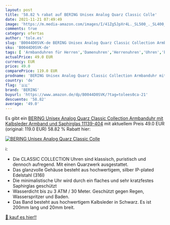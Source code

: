 ```yaml
---
layout: post
title: '58.82 % rabat auf BERING Unisex Analog Quarz Classic Colle'
date: 2021-11-21 07:49:49
image: 'https://m.media-amazon.com/images/I/41Zg5JpXr4L._SL500_._SL400_.jpg'
comments: true
category: ofertas
author: 'tole.es'
slug: 'B0044D0SVK-de BERING Unisex Analog Quarz Classic Collection Armbanduhr...'
sku: 'B0044D0SVK-de'
tags: [ 'Armbanduhren für Herren','Damenuhren','Herrenuhren','Uhren','bering', ]
actualPrice: 49.0 EUR
currency: EUR
price: 49.0
comparePrice: 119.0 EUR
prodname: 'BERING Unisex Analog Quarz Classic Collection Armbanduhr mit Kalbsleder Armband und Saphirglas 11139-404'
country: 'de'
flag: '🇩🇪'
brand: 'BERING'
buyurl: 'https://www.amazon.de/dp/B0044D0SVK/?tag=tolees0ca-21'
descuento: '58.82'
average: '49.0'
---
```


Es gibt ein [BERING Unisex Analog Quarz Classic Collection Armbanduhr mit Kalbsleder Armband und Saphirglas 11139-404](https://www.amazon.de/dp/B0044D0SVK/?tag=tolees0ca-21) mit aktuellem Preis 49.0 EUR (original: 119.0 EUR) 58.82 % Rabatt hier:

[![BERING Unisex Analog Quarz Classic Colle](https://m.media-amazon.com/images/I/41Zg5JpXr4L._SL500_._SL400_.jpg)](https://www.amazon.de/dp/B0044D0SVK/?tag=tolees0ca-21)

ℹ️:

- Die CLASSIC COLLECTION Uhren sind klassisch, puristisch und dennoch aufregend. Mit einen Quarzwerk ausgestattet.
- Das glanzvolle Gehäuse besteht aus hochwertigem, silber IP-plated Edelstahl (316l)
- Die minimalistische Uhr wird durch ein flaches und sehr kratzfestes Saphirglas geschützt
- Wasserdicht bis zu 3 ATM / 30 Meter. Geschützt gegen Regen, Wasserspritzer und Baden.
- Das Band besteht aus hochwertigem Kalbsleder in Schwarz. Es ist 200mm lang und 20mm breit.

[🛒 kauf es hier!!](https://www.amazon.de/dp/B0044D0SVK/?tag=tolees0ca-21)
